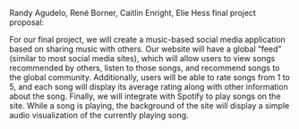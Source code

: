 Randy Agudelo, René Borner, Caitlin Enright, Elie Hess final project proposal:

For our final project, we will create a music-based social media application based on sharing music with others. Our website will have a global “feed” (similar to most social media sites), which will allow users to view songs recommended by others, listen to those songs, and recommend songs to the global community. Additionally, users will be able to rate songs from 1 to 5, and each song will display its average rating along with other information about the song. Finally, we will integrate with Spotify to play songs on the site. While a song is playing, the background of the site will display a simple audio visualization of the currently playing song.
